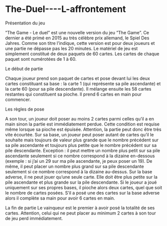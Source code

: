 # The-Duel----L-affrontement

   Présentation du jeu

”The Game - Le duel” est une nouvelle version du jeu ”The Game”. Ce dernier a été primé en 2015 au très
célèbre prix allemand, le Spiel Des Jahres. Comme son titre l’indique, cette version est pour deux joueurs et une
partie ne dépasse pas les 20 minutes. Le matériel de jeu est simplement constitué de deux paquets de 60 cartes.
Les cartes de chaque paquet sont numérotées de 1 à 60.

   Le début de partie

Chaque joueur prend son paquet de cartes et pose devant lui les deux cartes constituant sa base : la carte 1 (qui
représente sa pile ascendante) et la carte 60 (pour sa pile descendante). Il mélange ensuite les 58 cartes restantes
qui constituent sa pioche. Il prend 6 cartes en main pour commencer.

   Les règles de pose
   
A son tour, un joueur doit poser au moins 2 cartes parmi celles qu’il a en main sinon la partie est immédiatement
perdue. Cette condition est requise même lorsque sa pioche est épuisée. Attention, la partie peut donc être très
vite écourtée.
Sur sa base, un joueur peut poser autant de cartes qu’il le souhaite mais toujours de valeur plus grande que le
nombre précédent sur sa pile ascendante et toujours plus petite que le nombre précédent sur sa pile descendante.
Exception : il peut mettre un nombre plus petit sur sa pile ascendante seulement si ce nombre correspond à la
dizaine en-dessous (exemple : si j’ai un 29 sur ma pile ascendante, je peux poser un 19). De même, il peut placer
un nombre plus grand sur sa pile descendante seulement si ce nombre correspond à la dizaine au-dessus.
Sur la base adverse, il ne peut jouer qu’une seule carte. Elle doit être plus petite sur la pile ascendante et plus
grande sur la pile descendante.
Si le joueur a joué uniquement sur ses propres bases, il pioche alors deux cartes, quel que soit le nombre de
cartes posées. S’il a posé une des cartes sur la base adverse alors il complète sa main pour avoir 6 cartes en main.

   La fin de partie
Le vainqueur est le premier à avoir posé la totalité de ses cartes. Attention, celui qui ne peut placer au minimum 2
cartes à son tour de jeu perd immédiatement.
